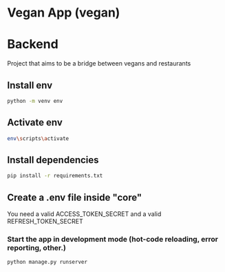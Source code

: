 # Vegan App (vegan)
# Backend

Project that aims to be a bridge between vegans and restaurants

## Install env
```bash
python -m venv env
```

## Activate env
```bash
env\scripts\activate
```

## Install dependencies
```bash
pip install -r requirements.txt
```

## Create a .env file inside "core"
You need a valid ACCESS_TOKEN_SECRET and a valid REFRESH_TOKEN_SECRET

### Start the app in development mode (hot-code reloading, error reporting, other.)
```bash
python manage.py runserver
```

